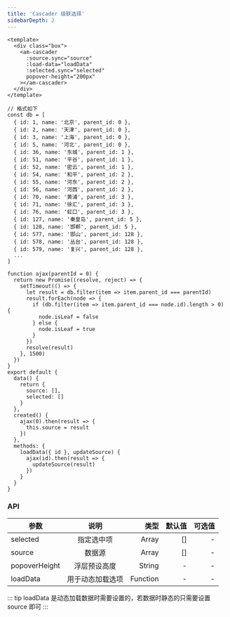 ```yaml
---
title: 'Cascader 级联选择'
sidebarDepth: 2
---
```


<ClientOnly>
  <cascader-demo-1/>
</ClientOnly>

```vue{4}
<template>
  <div class="box">
    <am-cascader
      :source.sync="source"
      :load-data="loadData"
      :selected.sync="selected"
      popover-height="200px"
    ></am-cascader>
  </div>
</template>
```

```js{4}
// 格式如下
const db = [
  { id: 1, name: '北京', parent_id: 0 },
  { id: 2, name: '天津', parent_id: 0 },
  { id: 3, name: '上海', parent_id: 0 },
  { id: 5, name: '河北', parent_id: 0 },
  { id: 36, name: '东城', parent_id: 1 },
  { id: 51, name: '平谷', parent_id: 1 },
  { id: 52, name: '密云', parent_id: 1 },
  { id: 54, name: '和平', parent_id: 2 },
  { id: 55, name: '河东', parent_id: 2 },
  { id: 56, name: '河西', parent_id: 2 },
  { id: 70, name: '黄浦', parent_id: 3 },
  { id: 71, name: '徐汇', parent_id: 3 },
  { id: 76, name: '虹口', parent_id: 3 },
  { id: 127, name: '秦皇岛', parent_id: 5 },
  { id: 128, name: '邯郸', parent_id: 5 },
  { id: 577, name: '邯山', parent_id: 128 },
  { id: 578, name: '丛台', parent_id: 128 },
  { id: 579, name: '复兴', parent_id: 128 },
  ...
]

function ajax(parentId = 0) {
  return new Promise((resolve, reject) => {
    setTimeout(() => {
      let result = db.filter(item => item.parent_id === parentId)
      result.forEach(node => {
        if (db.filter(item => item.parent_id === node.id).length > 0) {
          node.isLeaf = false
        } else {
          node.isLeaf = true
        }
      })
      resolve(result)
    }, 1500)
  })
}
export default {
  data() {
    return {
      source: [],
      selected: []
    }
  },
  created() {
    ajax(0).then(result => {
      this.source = result
    })
  },
  methods: {
    loadData({ id }, updateSource) {
      ajax(id).then(result => {
        updateSource(result)
      })
    }
  }
}
```

### API

| 参数          |       说明       |     类型 | 默认值 | 可选值 |
| ------------- | :--------------: | -------: | -----: | -----: |
| selected      |    指定选中项    |    Array |     [] |      - |
| source        |      数据源      |    Array |     [] |      - |
| popoverHeight |   浮层预设高度   |   String |      - |      - |
| loadData      | 用于动态加载选项 | Function |      - |      - |

::: tip
loadData 是动态加载数据时需要设置的，若数据时静态的只需要设置 source 即可
:::

